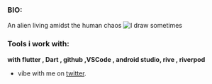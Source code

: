### BIO:
An alien living amidst the human chaos ![I draw sometimes](https://cdn-icons-png.flaticon.com/128/9446/9446070.png)
### Tools i work with:
**with flutter , Dart , github ,VSCode , android studio, rive , riverpod**
- vibe  with me on [twitter](https://twitter.com/LilMations).
